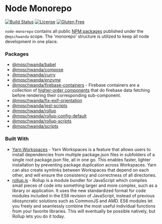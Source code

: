 # Node Monorepo

[![Build Status](https://travis-ci.org/mqschwanda/node-monorepo.svg?branch=master)](https://travis-ci.org/mqschwanda/node-monorepo)
[![License](https://img.shields.io/npm/l/express.svg)](./LICENSE)
[![Gluten Free](https://img.shields.io/badge/gluten-free-yellow.svg)](https://celiac.org/live-gluten-free/glutenfreediet/food-options/)

`node-monorepo` contains all public [NPM packages](https://www.npmjs.com/~mqschwanda) published under the `@mqschwanda` scope. The 'monorepo' structure is utilized to keep all node development in one place.

### Packages
- [@mqschwanda/babel](https://github.com/mqschwanda/node-monorepo/tree/master/packages/babel)
- [@mqschwanda/compose](https://github.com/mqschwanda/node-monorepo/tree/master/packages/compose)
- [@mqschwanda/curry](https://github.com/mqschwanda/node-monorepo/tree/master/packages/curry)
- [@mqschwanda/enzyme](https://github.com/mqschwanda/node-monorepo/tree/master/packages/enzyme)
- [@mqschwanda/firebase-containers](https://github.com/mqschwanda/node-monorepo/tree/master/packages/firebase-containers) - Firebase containers are a collection of [higher-order components](https://reactjs.org/docs/higher-order-components.html) that do firebase data fetching before rendering their corresponding sub-component.
- [@mqschwanda/fix-exif-orientation](https://github.com/mqschwanda/node-monorepo/tree/master/packages/fix-exif-orientation)
- [@mqschwanda/jest-scripts](https://github.com/mqschwanda/node-monorepo/tree/master/packages/jest-scripts)
- [@mqschwanda/rollup](https://github.com/mqschwanda/node-monorepo/tree/master/packages/rollup)
- [@mqschwanda/rollup-config-default](https://github.com/mqschwanda/node-monorepo/tree/master/packages/rollup-config-default)
- [@mqschwanda/rollup-scripts](https://github.com/mqschwanda/node-monorepo/tree/master/packages/rollup-scripts)
- [@mqschwanda/scripts](https://github.com/mqschwanda/node-monorepo/tree/master/packages/scripts)

### Built With

- [Yarn Workspaces](https://yarnpkg.com/lang/en/docs/workspaces/) - Yarn Workspaces is a feature that allows users to install dependencies from multiple package.json files in subfolders of a single root package.json file, all in one go. This enables faster, lighter installation by preventing package duplication across Workspaces. Yarn can also create symlinks between Workspaces that depend on each other, and will ensure the consistency and correctness of all directories.
- [rollup.js](https://rollupjs.org/guide/en) - Rollup is a module bundler for JavaScript which compiles small pieces of code into something larger and more complex, such as a library or application. It uses the new standardized format for code modules included in the ES6 revision of JavaScript, instead of previous idiosyncratic solutions such as CommonJS and AMD. ES6 modules let you freely and seamlessly combine the most useful individual functions from your favorite libraries. This will eventually be possible natively, but Rollup lets you do it today.

